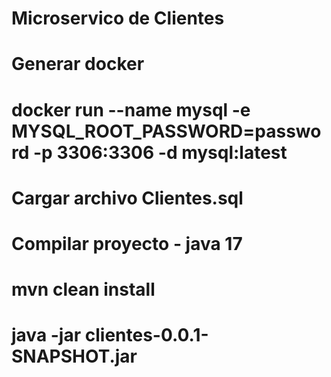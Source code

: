 # Microservico de Clientes

# Generar docker

# docker run --name mysql -e MYSQL_ROOT_PASSWORD=password -p 3306:3306 -d mysql:latest

# Cargar archivo Clientes.sql

# Compilar proyecto - java 17

# mvn clean install

# java -jar clientes-0.0.1-SNAPSHOT.jar
 
 